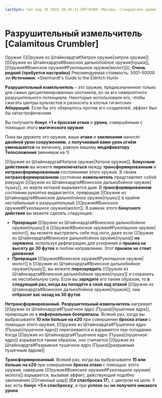 ```yaml
---
lastSync: Sat Sep 28 2024 16:36:11 GMT+0300 (Москва, стандартное время)
---
```

# Разрушительный измельчитель [Calamitous Crumbler]

Оружие ([[Оружие из Штайнхардта#Хитрое оружие|хитрое оружие]] ([[Оружие из Штайнхардта#Воинское дальнобойное оружие|пушка]], [[Оружие#Воинское оружие#Рукопашное оружие|молот]])), **Очень редкий (требуется настройка)**
Рекомендуемая стоимость: 5001-50000 зм
**Источники:** «Steinhardt's Guide to the Eldritch Hunt»

**Разрушительный измельчитель** - это оружие, предназначенное только для самых дисциплинированных охотников, из-за его невероятного разрушительного потенциала. Некоторые использовали его, чтобы сжигать центры культистов и разносить в клочья гигантских **Аберраций**. Если бы это обернулось против его создателей, эффект был бы катастрофическим

Вы получаете **бонус +1 к броскам атаки** и **урона**, совершённым с помощью этого **магического оружия**

Пока вы держите это оружие, ваши **атаки** и **заклинания** наносят **двойной урон сооружениям**, а **получаемый вами урон огнём уменьшается** на величину, равную вашему **модификатору Телосложения** (минимум на 1)

[[Оружие из Штайнхардта#Хитрое оружие|Хитрое оружие]]. **Бонусным действием** вы можете **переключаться** между **трансформированным** и **нетрансформированным** состояниями этого оружия. В своем **нетрансформированном** состоянии **измельчитель** представляет собой ревущую [[Оружие из Штайнхардта#Воинское дальнобойное оружие|пушку]], из жерла которой вырывается дым. В **трансформированном** состоянии рукоятка выдвигается, превращая [[Оружие из Штайнхардта#Воинское дальнобойное оружие|пушку]] в крайне нестабильный и разрушительный [[Оружие#Воинское оружие#Рукопашное оружие|молот]]. В рамках этого **бонусного действия** вы можете сделать следующее:

- **Превращая** [[Оружие из Штайнхардта#Воинское дальнобойное оружие|пушку]] в [[Оружие#Воинское оружие#Рукопашное оружие|молот]], вы можете выстрелить себе под ноги, даже если [[Оружие из Штайнхардта#Воинское дальнобойное оружие|пушка]] **не заряжена**, используя дефлаграцию для ускорения и **прыжка на высоту до 30 футов** в любом направлении. Этот **прыжок не стоит движения**
- **Превращая** [[Оружие#Воинское оружие#Рукопашное оружие|молот]] в [[Оружие из Штайнхардта#Воинское дальнобойное оружие|пушку]], вы можете **перезарядить** [[Оружие из Штайнхардта#Воинское дальнобойное оружие|пушку]] и сохранить ее нестабильную силу. Если вы **зарядите** его таким образом, то **в следующий раз, когда вы попадёте в свой ход атакой** [[Оружие из Штайнхардта#Воинское дальнобойное оружие|пушкой]], она **отбросит вас назад на 30 футов**

**Нетрансформированный**. **Разрушительный измельчитель** нагревает [[Оружие из Штайнхардта#Пушечное ядро (Пушка)|пушечные ядра]], превращая их в **инфернальные боеприпасы**. Всякий раз, когда вы выбрасываете **10 или больше на к20** при совершении **броска атаки** с помощью этого оружия, [[Оружие из Штайнхардта#Пушечное ядро (Пушка)|пушечное ядро]] перегревается и взрывается при попадании. Когда [[Оружие из Штайнхардта#Пушечное ядро (Пушка)|пушечное ядро]] взрывается таким образом, оно считается [[Оружие из Штайнхардта#Разрывное пушечное ядро (Пушка)|разрывным пушечным ядром]]

**Трансформированный**. Всякий раз, когда вы выбрасываете **15 или больше на к20** при совершении **броска атаки** с помощью этого оружия, навершие [[Оружие#Воинское оружие#Рукопашное оружие|молота]] взрывается, вызывая эффект, действующий подобно заклинанию [[Огненный шар]] (**Сл спасброска 17**), с центром на цели. У вас есть **бонус +5 к спасброску**, и при **успехе** вы **не получите никакого урона**